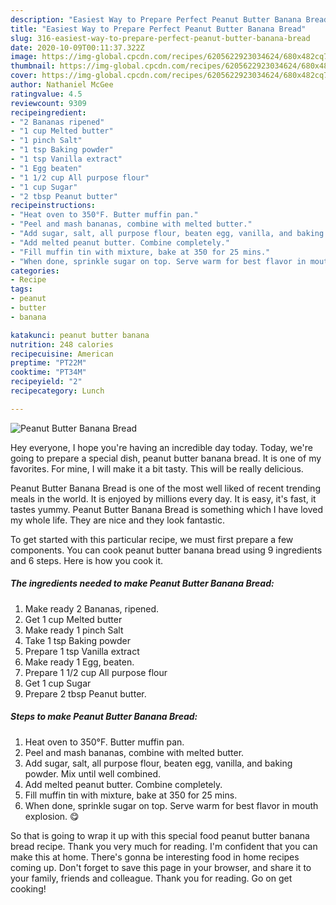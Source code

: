 ```yaml
---
description: "Easiest Way to Prepare Perfect Peanut Butter Banana Bread"
title: "Easiest Way to Prepare Perfect Peanut Butter Banana Bread"
slug: 316-easiest-way-to-prepare-perfect-peanut-butter-banana-bread
date: 2020-10-09T00:11:37.322Z
image: https://img-global.cpcdn.com/recipes/6205622923034624/680x482cq70/peanut-butter-banana-bread-recipe-main-photo.jpg
thumbnail: https://img-global.cpcdn.com/recipes/6205622923034624/680x482cq70/peanut-butter-banana-bread-recipe-main-photo.jpg
cover: https://img-global.cpcdn.com/recipes/6205622923034624/680x482cq70/peanut-butter-banana-bread-recipe-main-photo.jpg
author: Nathaniel McGee
ratingvalue: 4.5
reviewcount: 9309
recipeingredient:
- "2 Bananas ripened"
- "1 cup Melted butter"
- "1 pinch Salt"
- "1 tsp Baking powder"
- "1 tsp Vanilla extract"
- "1 Egg beaten"
- "1 1/2 cup All purpose flour"
- "1 cup Sugar"
- "2 tbsp Peanut butter"
recipeinstructions:
- "Heat oven to 350°F. Butter muffin pan."
- "Peel and mash bananas, combine with melted butter."
- "Add sugar, salt, all purpose flour, beaten egg, vanilla, and baking powder. Mix until well combined."
- "Add melted peanut butter. Combine completely."
- "Fill muffin tin with mixture, bake at 350 for 25 mins."
- "When done, sprinkle sugar on top. Serve warm for best flavor in mouth explosion. 😋"
categories:
- Recipe
tags:
- peanut
- butter
- banana

katakunci: peanut butter banana 
nutrition: 248 calories
recipecuisine: American
preptime: "PT22M"
cooktime: "PT34M"
recipeyield: "2"
recipecategory: Lunch

---
```



![Peanut Butter Banana Bread](https://img-global.cpcdn.com/recipes/6205622923034624/680x482cq70/peanut-butter-banana-bread-recipe-main-photo.jpg)

Hey everyone, I hope you're having an incredible day today. Today, we're going to prepare a special dish, peanut butter banana bread. It is one of my favorites. For mine, I will make it a bit tasty. This will be really delicious.



Peanut Butter Banana Bread is one of the most well liked of recent trending meals in the world. It is enjoyed by millions every day. It is easy, it's fast, it tastes yummy. Peanut Butter Banana Bread is something which I have loved my whole life. They are nice and they look fantastic.


To get started with this particular recipe, we must first prepare a few components. You can cook peanut butter banana bread using 9 ingredients and 6 steps. Here is how you cook it.

<!--inarticleads1-->

##### The ingredients needed to make Peanut Butter Banana Bread:

1. Make ready 2 Bananas, ripened.
1. Get 1 cup Melted butter
1. Make ready 1 pinch Salt
1. Take 1 tsp Baking powder
1. Prepare 1 tsp Vanilla extract
1. Make ready 1 Egg, beaten.
1. Prepare 1 1/2 cup All purpose flour
1. Get 1 cup Sugar
1. Prepare 2 tbsp Peanut butter.




<!--inarticleads2-->

##### Steps to make Peanut Butter Banana Bread:

1. Heat oven to 350°F. Butter muffin pan.
1. Peel and mash bananas, combine with melted butter.
1. Add sugar, salt, all purpose flour, beaten egg, vanilla, and baking powder. Mix until well combined.
1. Add melted peanut butter. Combine completely.
1. Fill muffin tin with mixture, bake at 350 for 25 mins.
1. When done, sprinkle sugar on top. Serve warm for best flavor in mouth explosion. 😋




So that is going to wrap it up with this special food peanut butter banana bread recipe. Thank you very much for reading. I'm confident that you can make this at home. There's gonna be interesting food in home recipes coming up. Don't forget to save this page in your browser, and share it to your family, friends and colleague. Thank you for reading. Go on get cooking!
